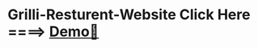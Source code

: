 # Grilli-Resturent-Website    Click Here ====>         <a href="[url](https://sah-akash.github.io/Grilli-Resturent-Website/)">Demo🚀</a>

